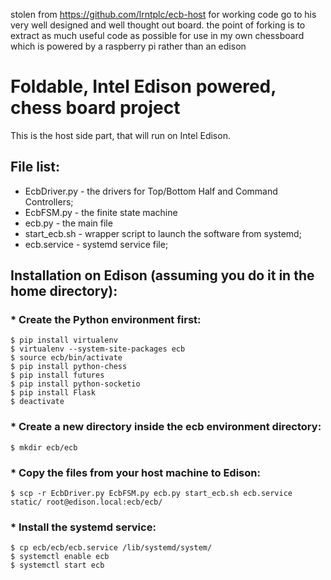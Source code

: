 stolen from https://github.com/lrntplc/ecb-host
for working code go to his very well designed and well thought out board.
the point of forking is to extract as much useful code as possible for use in my own chessboard which is powered by a raspberry pi rather than an edison


# Foldable, Intel Edison powered, chess board project

This is the host side part, that will run on Intel Edison.

## File list:
 * EcbDriver.py - the drivers for Top/Bottom Half and Command Controllers;
 * EcbFSM.py    - the finite state machine
 * ecb.py       - the main file
 * start_ecb.sh - wrapper script to launch the software from systemd;
 * ecb.service  - systemd service file;

## Installation on Edison (assuming you do it in the home directory):
### * Create the Python environment first:

<pre><code>$ pip install virtualenv
$ virtualenv --system-site-packages ecb
$ source ecb/bin/activate
$ pip install python-chess
$ pip install futures
$ pip install python-socketio
$ pip install Flask
$ deactivate</code></pre>

### * Create a new directory inside the ecb environment directory:

`$ mkdir ecb/ecb`

### * Copy the files from your host machine to Edison:

`$ scp -r EcbDriver.py EcbFSM.py ecb.py start_ecb.sh ecb.service static/ root@edison.local:ecb/ecb/`

### * Install the systemd service:

<pre><code>$ cp ecb/ecb/ecb.service /lib/systemd/system/
$ systemctl enable ecb
$ systemctl start ecb</code></pre>
